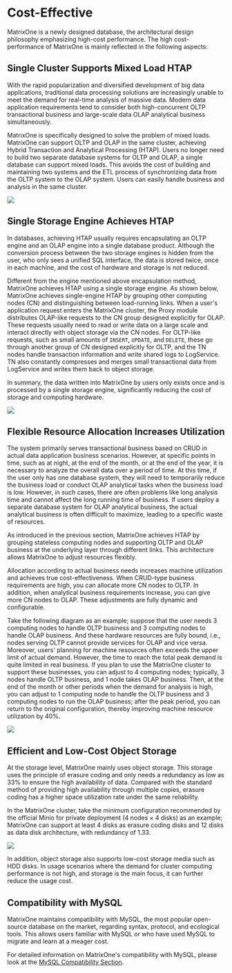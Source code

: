 # Cost-Effective

MatrixOne is a newly designed database, the architectural design philosophy emphasizing high-cost performance. The high cost-performance of MatrixOne is mainly reflected in the following aspects:

## Single Cluster Supports Mixed Load HTAP

With the rapid popularization and diversified development of big data applications, traditional data processing solutions are increasingly unable to meet the demand for real-time analysis of massive data. Modern data application requirements tend to consider both high-concurrent OLTP transactional business and large-scale data OLAP analytical business simultaneously.

MatrixOne is specifically designed to solve the problem of mixed loads. MatrixOne can support OLTP and OLAP in the same cluster, achieving Hybrid Transaction and Analytical Processing (HTAP). Users no longer need to build two separate database systems for OLTP and OLAP, a single database can support mixed loads. This avoids the cost of building and maintaining two systems and the ETL process of synchronizing data from the OLTP system to the OLAP system. Users can easily handle business and analysis in the same cluster.

![](https://github.com/matrixorigin/artwork/blob/main/docs/overview/high-cost-performance/HTAP.png?raw=true)

## Single Storage Engine Achieves HTAP

In databases, achieving HTAP usually requires encapsulating an OLTP engine and an OLAP engine into a single database product. Although the conversion process between the two storage engines is hidden from the user, who only sees a unified SQL interface, the data is stored twice, once in each machine, and the cost of hardware and storage is not reduced.

Different from the engine mentioned above encapsulation method, MatrixOne achieves HTAP using a single storage engine. As shown below, MatrixOne achieves single-engine HTAP by grouping other computing nodes (CN) and distinguishing between load-running links. When a user's application request enters the MatrixOne cluster, the Proxy module distributes OLAP-like requests to the CN group designed explicitly for OLAP. These requests usually need to read or write data on a large scale and interact directly with object storage via the CN nodes. For OLTP-like requests, such as small amounts of `INSERT`, `UPDATE`, and `DELETE`, these go through another group of CN designed explicitly for OLTP, and the TN nodes handle transaction information and write shared logs to LogService. TN also constantly compresses and merges small transactional data from LogService and writes them back to object storage.

In summary, the data written into MatrixOne by users only exists once and is processed by a single storage engine, significantly reducing the cost of storage and computing hardware.

![](https://github.com/matrixorigin/artwork/blob/main/docs/overview/high-cost-performance/HTAP-single-engine.png?raw=true)

## Flexible Resource Allocation Increases Utilization

The system primarily serves transactional business based on CRUD in actual data application business scenarios. However, at specific points in time, such as at night, at the end of the month, or at the end of the year, it is necessary to analyze the overall data over a period of time. At this time, if the user only has one database system, they will need to temporarily reduce the business load or conduct OLAP analytical tasks when the business load is low. However, in such cases, there are often problems like long analysis time and cannot affect the long running time of business. If users deploy a separate database system for OLAP analytical business, the actual analytical business is often difficult to maximize, leading to a specific waste of resources.

As introduced in the previous section, MatrixOne achieves HTAP by grouping stateless computing nodes and supporting OLTP and OLAP business at the underlying layer through different links. This architecture allows MatrixOne to adjust resources flexibly.

Allocation according to actual business needs increases machine utilization and achieves true cost-effectiveness.
When CRUD-type business requirements are high, you can allocate more CN nodes to OLTP. In addition, when analytical business requirements increase, you can give more CN nodes to OLAP. These adjustments are fully dynamic and configurable.

Take the following diagram as an example; suppose that the user needs 3 computing nodes to handle OLTP business and 3 computing nodes to handle OLAP business. And these hardware resources are fully bound, i.e., nodes serving OLTP cannot provide services for OLAP and vice versa. Moreover, users' planning for machine resources often exceeds the upper limit of actual demand. However, the time to reach the total peak demand is quite limited in real business. If you plan to use the MatrixOne cluster to support these businesses, you can adjust to 4 computing nodes; typically, 3 nodes handle OLTP business, and 1 node takes OLAP business. Then, at the end of the month or other periods when the demand for analysis is high, you can adjust to 1 computing node to handle the OLTP business and 3 computing nodes to run the OLAP business; after the peak period, you can return to the original configuration, thereby improving machine resource utilization by 40%.

![](https://github.com/matrixorigin/artwork/blob/main/docs/overview/high-cost-performance/usage-optimize.png?raw=true)

## Efficient and Low-Cost Object Storage

At the storage level, MatrixOne mainly uses object storage. This storage uses the principle of erasure coding and only needs a redundancy as low as 33% to ensure the high availability of data. Compared with the standard method of providing high availability through multiple copies, erasure coding has a higher space utilization rate under the same reliability.

In the MatrixOne cluster, take the minimum configuration recommended by the official Minio for private deployment (4 nodes × 4 disks) as an example; MatrixOne can support at least 4 disks as erasure coding disks and 12 disks as data disk architecture, with redundancy of 1.33.

![](https://github.com/matrixorigin/artwork/blob/main/docs/overview/high-cost-performance/erasure-code.png?raw=true)

In addition, object storage also supports low-cost storage media such as HDD disks. In usage scenarios where the demand for cluster computing performance is not high, and storage is the main focus, it can further reduce the usage cost.

## Compatibility with MySQL

MatrixOne maintains compatibility with MySQL, the most popular open-source database on the market, regarding syntax, protocol, and ecological tools. This allows users familiar with MySQL or who have used MySQL to migrate and learn at a meager cost.

For detailed information on MatrixOne's compatibility with MySQL, please look at the [MySQL Compatibility Section](mysql-compatibility.md).
